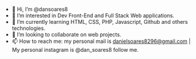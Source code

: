 - 👋 Hi, I’m @dansoares8
- 👀 I’m interested in Dev Front-End and Full Stack Web applications.
- 🌱 I’m currently learning HTML, CSS, PHP, Javascript, Github and others technologies.
- 💞️ I’m looking to collaborate on web projects.
- 📫 How to reach me: my personal mail is danielsoares8296@gmail.com | My personal instagram is @dan_soares8 follow me.

<!---
dansoares8/dansoares8 is a ✨ special ✨ repository because its `README.md` (this file) appears on your GitHub profile.
You can click the Preview link to take a look at your changes.
--->

